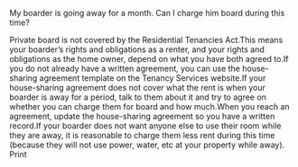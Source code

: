 My boarder is going away for a month. Can I charge him board during this time?

Private board is not covered by the Residential Tenancies Act.This means your boarder’s rights and obligations as a renter, and your rights and obligations as the home owner, depend on what you have both agreed to.If you do not already have a written agreement, you can use the house-sharing agreement template on the Tenancy Services website.If your house-sharing agreement does not cover what the rent is when your boarder is away for a period, talk to them about it and try to agree on whether you can charge them for board and how much.When you reach an agreement, update the house-sharing agreement so you have a written record.If your boarder does not want anyone else to use their room while they are away, it is reasonable to charge them less rent during this time (because they will not use power, water, etc at your property while away).  Print 